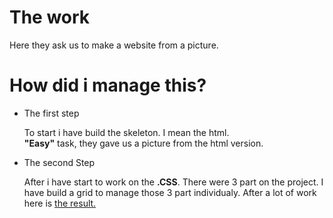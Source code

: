 # The work

Here they ask us to make a website from a picture.


# How did i manage this?

* The first step

   To start i have build the skeleton. I mean the html.  
   **"Easy"** task, they gave us a picture from the html version.
   
* The second Step
  
   After i have start to work on the **.CSS**.
   There were 3 part on the project.
   I have build a grid to manage those 3 part individualy.
   After a lot of work here is [the result.](https://lyioh.github.io/starting-web-development/)
